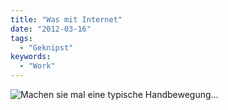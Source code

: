 ```yaml
---
title: "Was mit Internet"
date: "2012-03-16"
tags:
  - "Geknipst"
keywords:
  - "Work"
---
```


![Machen sie mal eine typische Handbewegung…](/img/codecandies/20120316-132622.jpg)
